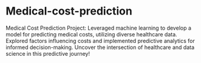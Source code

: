 # Medical-cost-prediction
Medical Cost Prediction Project: Leveraged machine learning to develop a model for predicting medical costs, utilizing diverse healthcare data. Explored factors influencing costs and implemented predictive analytics for informed decision-making. Uncover the intersection of healthcare and data science in this predictive journey! 
